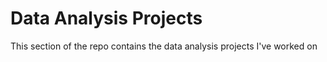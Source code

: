 # Data Analysis Projects

This section of the repo contains the data analysis projects I've worked on
